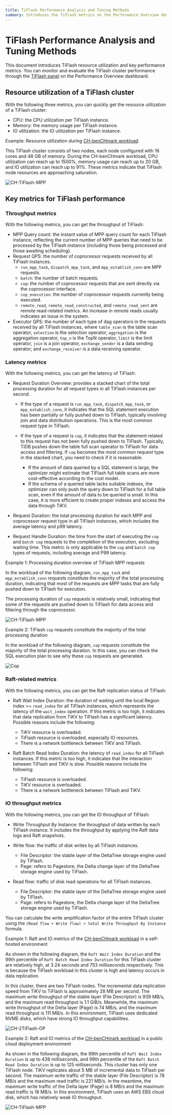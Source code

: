 ```yaml
---
title: TiFlash Performance Analysis and Tuning Methods
summary: Introduces the TiFlash metrics on the Performance Overview dashboard to help you better understand and monitor TiFlash workloads.
---
```


# TiFlash Performance Analysis and Tuning Methods

This document introduces TiFlash resource utilization and key performance metrics. You can monitor and evaluate the TiFlash cluster performance through the [TiFlash panel](/grafana-performance-overview-dashboard.md#tiflash) on the Performance Overview dashboard.

## Resource utilization of a TiFlash cluster

With the following three metrics, you can quickly get the resource utilization of a TiFlash cluster:

- CPU: the CPU utilization per TiFlash instance.
- Memory: the memory usage per TiFlash instance.
- IO utilization: the IO utilization per TiFlash instance.

Example: Resource utilization during [CH-benCHmark workload](/benchmark/benchmark-tidb-using-ch.md)

This TiFlash cluster consists of two nodes, each node configured with 16 cores and 48 GB of memory. During the CH-benCHmark workload, CPU utilization can reach up to 1500%, memory usage can reach up to 20 GB, and IO utilization can reach up to 91%. These metrics indicate that TiFlash node resources are approaching saturation.

![CH-TiFlash-MPP](/media/performance/tiflash/tiflash-resource-usage.png)  

## Key metrics for TiFlash performance

### Throughput metrics

With the following metrics, you can get the throughput of TiFlash:

- MPP Query count: the instant value of MPP query count for each TiFlash instance, reflecting the current number of MPP queries that need to be processed by the TiFlash instance (including those being processed and those awaiting scheduling).
- Request QPS: the number of coprocessor requests received by all TiFlash instances.
    - `run_mpp_task`, `dispatch_mpp_task`, and `mpp_establish_conn` are MPP requests.
    - `batch`: the number of batch requests.
    - `cop`: the number of coprocessor requests that are sent directly via the coprocessor interface.
    - `cop_execution`: the number of coprocessor requests currently being executed.
    - `remote_read`, `remote_read_constructed`, and `remote_read_sent` are remote read-related metrics. An increase in remote reads usually indicates an issue in the system.
- Executor QPS: the number of each type of dag operators in the requests received by all TiFlash instances, where `table_scan` is the table scan operator, `selection` is the selection operator, `aggregation` is the aggregation operator, `top_n` is the TopN operator, `limit` is the limit operator, `join` is a join operator, `exchange_sender` is a data sending operator, and `exchange_receiver` is a data receiving operator.

### Latency metrics

With the following metrics, you can get the latency of TiFlash:

- Request Duration Overview: provides a stacked chart of the total processing duration for all request types in all TiFlash instances per second.

    - If the type of a request is `run_mpp_task`, `dispatch_mpp_task`, or `mpp_establish_conn`, it indicates that the SQL statement execution has been partially or fully pushed down to TiFlash, typically involving join and data distribution operations. This is the most common request type in TiFlash.
    - If the type of a request is `cop`, it indicates that the statement related to this request has not been fully pushed down to TiFlash. Typically, TiDB pushes down the table full scan operator to TiFlash for data access and filtering. If `cop` becomes the most common request type in the stacked chart, you need to check if it is reasonable.

        - If the amount of data queried by a SQL statement is large, the optimizer might estimate that TiFlash full table scans are more cost-effective according to the cost model.
        - If the schema of a queried table lacks suitable indexes, the optimizer can only push the query down to TiFlash for a full table scan, even if the amount of data to be queried is small. In this case, it is more efficient to create proper indexes and access the data through TiKV.

- Request Duration: the total processing duration for each MPP and coprocessor request type in all TiFlash instances, which includes the average latency and p99 latency.
- Request Handle Duration: the time from the start of executing the `cop` and `batch cop` requests to the completion of the execution, excluding waiting time. This metric is only applicable to the `cop` and `batch cop` types of requests, including average and P99 latency.

Example 1: Processing duration overview of TiFlash MPP requests

In the workload of the following diagram, `run_mpp_task` and `mpp_establish_conn` requests constitute the majority of the total processing duration, indicating that most of the requests are MPP tasks that are fully pushed down to TiFlash for execution.

The processing duration of `cop` requests is relatively small, indicating that some of the requests are pushed down to TiFlash for data access and filtering through the coprocessor.

![CH-TiFlash-MPP](/media/performance/tiflash/ch-2tiflash-op.png)

Example 2: TiFlash `cop` requests constitute the majority of the total processing duration

In the workload of the following diagram, `cop` requests constitute the majority of the total processing duration. In this case, you can check the SQL execution plan to see why these `cop` requests are generated.

![Cop](/media/performance/tiflash/tiflash_request_duration_by_type.png)

### Raft-related metrics

With the following metrics, you can get the Raft replication status of TiFlash:

- Raft Wait Index Duration: the duration of waiting until the local Region index >= `read_index` for all TiFlash instances, which represents the latency of the `wait_index` operation. If this metric is too high, it indicates that data replication from TiKV to TiFlash has a significant latency. Possible reasons include the following:

    - TiKV resource is overloaded.
    - TiFlash resource is overloaded, especially IO resources.
    - There is a network bottleneck between TiKV and TiFlash.

- Raft Batch Read Index Duration: the latency of `read_index` for all TiFlash instances. If this metric is too high, it indicates that the interaction between TiFlash and TiKV is slow. Possible reasons include the following:

    - TiFlash resource is overloaded.
    - TiKV resource is overloaded.
    - There is a network bottleneck between TiFlash and TiKV.

### IO throughput metrics

With the following metrics, you can get the IO throughput of TiFlash:

- Write Throughput By Instance: the throughput of data written by each TiFlash instance. It includes the throughput by applying the Raft data logs and Raft snapshots.
- Write flow: the traffic of disk writes by all TiFlash instances.

    - File Descriptor: the stable layer of the DeltaTree storage engine used by TiFlash.
    - Page: refers to Pagestore, the Delta change layer of the DeltaTree storage engine used by TiFlash.

- Read flow: traffic of disk read operations for all TiFlash instances.

    - File Descriptor: the stable layer of the DeltaTree storage engine used by TiFlash.
    - Page: refers to Pagestore, the Delta change layer of the DeltaTree storage engine used by TiFlash.

You can calculate the write amplification factor of the entire TiFlash cluster using the `(Read flow + Write flow) ÷ total Write Throughput By Instance` formula.

Example 1: Raft and IO metrics of the [CH-benCHmark workload](/benchmark/benchmark-tidb-using-ch.md) in a self-hosted environment

As shown in the following diagram, the `Raft Wait Index Duration` and the 99th percentile of `Raft Batch Read Index Duration` for this TiFlash cluster are relatively high, at 3.24 seconds and 753 milliseconds respectively. This is because the TiFlash workload in this cluster is high and latency occurs in data replication.

In this cluster, there are two TiFlash nodes. The incremental data replication speed from TiKV to TiFlash is approximately 28 MB per second. The maximum write throughput of the stable layer (File Descriptor) is 939 MB/s, and the maximum read throughput is 1.1 GiB/s. Meanwhile, the maximum write throughput of the Delta layer (Page) is 74 MB/s, and the maximum read throughput is 111 MB/s. In this environment, TiFlash uses dedicated NVME disks, which have strong IO throughput capabilities.

![CH-2TiFlash-OP](/media/performance/tiflash/ch-2tiflash-raft-io-flow.png)

Example 2: Raft and IO metrics of the [CH-benCHmark workload](/benchmark/benchmark-tidb-using-ch.md) in a public cloud deployment environment

As shown in the following diagram, the 99th percentile of `Raft Wait Index Duration` is up to 438 milliseconds, and 99th percentile of the `Raft Batch Read Index Duration` is up to 125 milliseconds. This cluster has only one TiFlash node. TiKV replicates about 5 MB of incremental data to TiFlash per second. The maximum write traffic of the stable layer (File Descriptor) is 78 MB/s and the maximum read traffic is 221 MB/s. In the meantime, the maximum write traffic of the Delta layer (Page) is 8 MB/s and the maximum read traffic is 18 MB/s. In this environment, TiFlash uses an AWS EBS cloud disk, which has relatively weak IO throughput.

![CH-TiFlash-MPP](/media/performance/tiflash/ch-1tiflash-raft-io-flow-cloud.png)